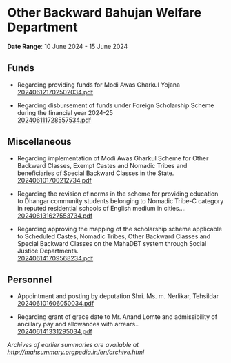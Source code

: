 # Other Backward Bahujan Welfare Department

**Date Range**: 10 June 2024 - 15 June 2024


## Funds
- Regarding providing funds for Modi Awas Gharkul Yojana\
  [202406121702502034.pdf](https://gr.maharashtra.gov.in/Site/Upload/Government%20Resolutions/English/202406121702502034.pdf)

- Regarding disbursement of funds under Foreign Scholarship Scheme during the financial year 2024-25\
  [202406111728557534.pdf](https://gr.maharashtra.gov.in/Site/Upload/Government%20Resolutions/English/202406111728557534.pdf)

## Miscellaneous
- Regarding implementation of Modi Awas Gharkul Scheme for Other Backward Classes, Exempt Castes and Nomadic Tribes and beneficiaries of Special Backward Classes in the State.\
  [202406101700212734.pdf](https://gr.maharashtra.gov.in/Site/Upload/Government%20Resolutions/English/202406101700212734.pdf)

- Regarding the revision of norms in the scheme for providing education to Dhangar community students belonging to Nomadic Tribe-C category in reputed residential schools of English medium in cities....\
  [202406131627553734.pdf](https://gr.maharashtra.gov.in/Site/Upload/Government%20Resolutions/English/202406131627553734.pdf)

- Regarding approving the mapping of the scholarship scheme applicable to Scheduled Castes, Nomadic Tribes, Other Backward Classes and Special Backward Classes on the MahaDBT system through Social Justice Departments.\
  [202406141709568234.pdf](https://gr.maharashtra.gov.in/Site/Upload/Government%20Resolutions/English/202406141709568234.pdf)

## Personnel
- Appointment and posting by deputation Shri. Ms. m. Nerlikar, Tehsildar\
  [202406101606050034.pdf](https://gr.maharashtra.gov.in/Site/Upload/Government%20Resolutions/English/202406101606050034.pdf)

- Regarding grant of grace date to Mr.  Anand Lomte and admissibility of ancillary pay and allowances with arrears..\
  [202406141331295034.pdf](https://gr.maharashtra.gov.in/Site/Upload/Government%20Resolutions/English/202406141331295034.pdf)


*Archives of earlier summaries are available at http://mahsummary.orgpedia.in/en/archive.html*